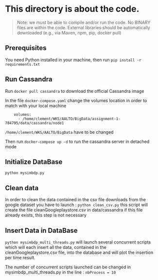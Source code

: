 # This directory is about the code.
>Note: we must be able to compile and/or run the code. No BINARY files are within the code. External libraries should be automatically downloaded (e.g., via Maven, npm, pip, docker pull)

## Prerequisites

You need Python installed in your machine,
then run ```pip install -r requirements.txt```

## Run Cassandra

Run ```docker pull cassandra``` to download the official Cassandra image

In the file ```docker-compose.yaml``` change the volumes location in order to match with your local machine
```
    volumes:
      - /home/clement/WKS/AALTO/BigData/assignment-1-784795/data/cassandra/node1
```
```/home/clement/WKS/AALTO/BigData``` have to be changed


Then run ```docker-compose up -d``` to run the cassandra server in detached mode

## Initialize DataBase

```python mysimbdp.py```

## Clean data

In order to clean the data contained in the csv file downloads from the google dataset you have to launch :
```python clean_csv.py```
this script will create the file cleanGoogleplaystore.csv in data/cassandra if this file already exists, this step is not necessary

## Insert Data in DataBase

```python mysimbdp_multi_threads.py``` will launch several concurrent scripts which will each insert all the data, contained in the cleanGoogleplaystore.csv file, into the database and will plot the insertion per time result.

The number of concurrent scripts launched can be changed in mysimbdp_multi_threads.py in the line  : ``` nbProcess = 10 ```


